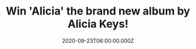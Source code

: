 ---
campaign-uuid: "c-adf1be71-a8bc-4807-9176-e229e55f8134"
type: "Competition"
category: "Music"
date: "2020-09-23T06:00:00.000Z"
end-date: "2020-11-23T23:59:00.000Z"
disable-form: false
is_promoted: true
has_entry_page: true
title: "Win 'Alicia' the brand new album by Alicia Keys!"
competition-description: "<p>She's back and better than ever. The American singer\
  \ & songwriter Alicia Keys has just released her brand new record 'Alicia'. A seventh\
  \ studio album that plays to the singer's strengths, exuding warmth and cautious\
  \ optimism, with an emphasis on her masterful balladry.</p>\n<p>We are giving you\
  \ the chance of wining a copy of her album 'Alicia' for you to add it to your collection.\
  \ Click below and it could be yours.</p>\n"
hero-header: "Win 'Alicia' the brand new album by Alicia Keys!"
terms-confirmation: "N/A"
banner-img: "https://assets.expresslyapp.com/asset-b874c671-e22c-4acb-84bf-d24107d16dd7.jpg"
logo-left-href: "aaa.nme.com"
logo-left-image: "https://assets.expresslyapp.com/asset-b0b223bf-8036-4239-961d-329f00433446.jpg"
logo-left-title: "NME AAA"
bg-image-hero: "https://assets.expresslyapp.com/asset-4c510dde-f7fe-4ab0-b270-348de26ee963.jpg"
bg-image-first: "https://assets.expresslyapp.com/asset-81da61c9-3b03-4bce-88cf-0d86004403f9.jpg"
section1-content: "<p>Alicia's seventh album 'Alicia' was originally due in March,\
  \ but then pandemic panic intervened. Now, is finally here and we have a copy for\
  \ you. This is an album that shimmers with warmth and cautious optimism from start\
  \ to finish.</p>\n<p>Enter below for a chance to win it now.</p>\n"
entry-title: "Win 'Alicia' the brand new album by Alicia Keys!"
entry-content: "<p>Enter the draw to win  'Alicia' the brand new album by Alicia Keys\
  \ by completing the form below before 23:59 on the 23rd of November 2020.</p>\n"
has-winner: false
prize-description: "'Alicia' the brand new album by Alicia Keys!"
special-conditions: "Multiple entries are allowed up to one every day."
country-restrictions:
- "GB"
---
